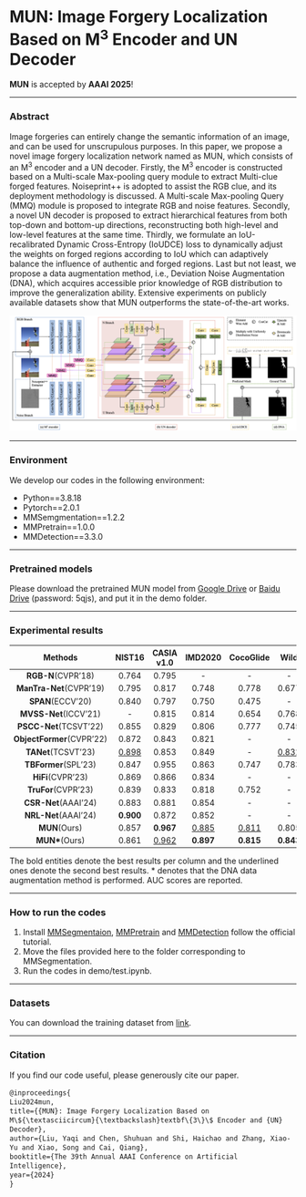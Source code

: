 # MUN: Image Forgery Localization Based on M<sup>3</sup> Encoder and UN Decoder

**MUN** is accepted by **AAAI 2025**!

---

### Abstract

Image forgeries can entirely change the semantic information of an image, and can be used for unscrupulous purposes. In this paper, we propose a novel image forgery localization network named as MUN, which consists of an M<sup>3</sup> encoder and a UN decoder. Firstly, the M<sup>3</sup> encoder is constructed based on a Multi-scale Max-pooling query module to extract Multi-clue forged  features. Noiseprint++ is adopted to assist the RGB clue, and  its deployment methodology is  discussed. A Multi-scale Max-pooling Query (MMQ) module is proposed to integrate RGB and noise features. Secondly, a novel UN decoder is proposed to extract hierarchical features from both top-down and bottom-up directions, reconstructing both high-level and low-level features at the same time. Thirdly, we formulate an  IoU-recalibrated Dynamic Cross-Entropy (IoUDCE) loss to dynamically adjust the weights on forged regions according to IoU which can adaptively balance the influence of authentic and forged regions. Last but not least, we propose a data augmentation method, i.e., Deviation Noise Augmentation (DNA), which acquires accessible prior knowledge of RGB distribution to improve the generalization ability. Extensive experiments on publicly available datasets show that MUN outperforms the state-of-the-art works.

![overview](overview.png)

---

### Environment

We develop our codes in the following environment:

- Python==3.8.18
- Pytorch==2.0.1
- MMSemgmentation==1.2.2
- MMPretrain==1.0.0
- MMDetection==3.3.0

---

### Pretrained models

Please download the pretrained MUN model from [Google Drive](https://drive.google.com/file/d/1Lww1Y3BX-DwzybwehSgdOv-yDNF1Pgm_/view?usp=drive_link) or [Baidu Drive](https://pan.baidu.com/s/1LA0Uh72qDUhe9De4aJczUQ?pwd=5qjs) (password: 5qjs), and put it in the demo folder.

---

### Experimental results

|          Methods          |    NIST16    |  CASIA v1.0  |   IMD2020    |  CocoGlide   |     Wild     |
| :-----------------------: | :----------: | :----------: | :----------: | :----------: | :----------: |
|    **RGB-N**(CVPR’18)     |    0.764     |    0.795     |      -       |      -       |      -       |
|  **ManTra-Net**(CVPR’19)  |    0.795     |    0.817     |    0.748     |    0.778     |    0.677     |
|     **SPAN**(ECCV’20)     |    0.840     |    0.797     |    0.750     |    0.475     |      -       |
|   **MVSS-Net**(ICCV’21)   |      -       |    0.815     |    0.814     |    0.654     |    0.768     |
|  **PSCC-Net**(TCSVT’22)   |    0.855     |    0.829     |    0.806     |    0.777     |    0.745     |
| **ObjectFormer**(CVPR’22) |    0.872     |    0.843     |    0.821     |      -       |      -       |
|    **TANet**(TCSVT’23)    | <u>0.898</u> |    0.853     |    0.849     |      -       | <u>0.832</u> |
|   **TBFormer**(SPL’23)    |    0.847     |    0.955     |    0.863     |    0.747     |    0.783     |
|     **HiFi**(CVPR’23)     |    0.869     |    0.866     |    0.834     |      -       |      -       |
|    **TruFor**(CVPR’23)    |    0.839     |    0.833     |    0.818     |    0.752     |      -       |
|   **CSR-Net**(AAAI’24)    |    0.883     |    0.881     |    0.854     |      -       |      -       |
|   **NRL-Net**(AAAI’24)    |  **0.900**   |    0.872     |    0.852     |      -       |      -       |
|       **MUN**(Ours)       |    0.857     |  **0.967**   | <u>0.885</u> | <u>0.811</u> |    0.805     |
|      **MUN\***(Ours)      |    0.861     | <u>0.962</u> |  **0.897**   |  **0.815**   |  **0.843**   |


The bold entities denote the best results per column and the underlined ones denote the second best results. * denotes
that the DNA data augmentation method is performed. AUC scores are reported.

---

### How to run the codes

1. Install [MMSegmentaion](https://github.com/open-mmlab/mmsegmentation), [MMPretrain](https://github.com/open-mmlab/mmpretrain) and [MMDetection](https://github.com/open-mmlab/mmdetection) follow the official tutorial.
2. Move the files provided here to the folder corresponding to MMSegmentation.
3. Run the codes in demo/test.ipynb.

---

### Datasets

You can download the training dataset from [link](https://github.com/free1dom1/TBFormer).

---

### Citation

If you find our code useful, please generously cite our paper.

```
@inproceedings{
Liu2024mun,
title={{MUN}: Image Forgery Localization Based on M\${\textasciicircum}{\textbackslash}textbf\{3\}\$ Encoder and {UN} Decoder},
author={Liu, Yaqi and Chen, Shuhuan and Shi, Haichao and Zhang, Xiao-Yu and Xiao, Song and Cai, Qiang},
booktitle={The 39th Annual AAAI Conference on Artificial Intelligence},
year={2024}
}
```


